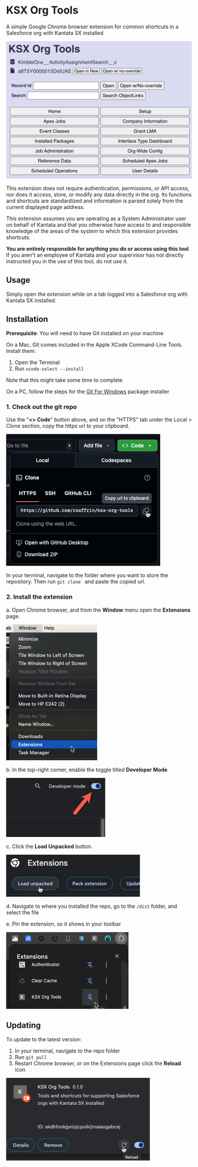 # KSX Org Tools

A simple Google Chrome browser extension for common shortcuts in a Salesforce org with Kantata SX installed.

![KSX Org Tools Screenshot](public/ksxorgtools.png)

This extension does not require authentication, permissions, or API access, nor does it access, store, or modify any data directly in the org. Its functions and shortcuts are standardized and information is parsed solely from the current displayed page address.

This extension assumes you are operating as a System Administrator user on behalf of Kantata and that you otherwise have access to and responsible knowledge of the areas of the system to which this extension provides shortcuts.

**You are entirely responsible for anything you do or access using this tool**. If you aren't an employee of Kantata and your supervisor has not directly instructed you in the use of this tool, do not use it.

## Usage

Simply open the extension while on a tab logged into a Salesforce org with Kantata SX installed.

## Installation

**Prerequisite**: You will need to have Git installed on your machine

On a Mac, Git comes included in the Apple XCode Command-Line Tools. Install them:

1. Open the Terminal
2. Run `xcode-select --install`

Note that this might take some time to complete

On a PC, follow the steps for the [Git For Windows](https://gitforwindows.org/) package installer

### 1. Check out the git repo

Use the "**<> Code**" button above, and on the "HTTPS" tab under the Local > Clone section, copy the https url to your clipboard.

![Copy repo url](public/copyrepo.png)

In your terminal, navigate to the folder where you want to store the repository. Then run `git clone ` and paste the copied url.

### 2. Install the extension

a. Open Chrome browser, and from the **Window** menu open the **Extensions** page.

![Extensions menu](public/extensionsmenu.png)

b. In the top-right corner, enable the toggle titled **Developer Mode**

![Developer mode](public/developermode.png)

c. Click the **Load Unpacked** button.

![Load Unpacked](public/loadunpacked.png)

d. Navigate to where you installed the repo, go to the `/dist` folder, and select the file

e. Pin the extension, so it shows in your toolbar

![Pin extension](public/pinextension.png)

## Updating

To update to the latest version:

1. In your terminal, navigate to the repo folder
2. Run `git pull`
3. Restart Chrome browser, or on the Extensions page click the **Reload** icon

![Reload extension](public/reloadextension.png)
